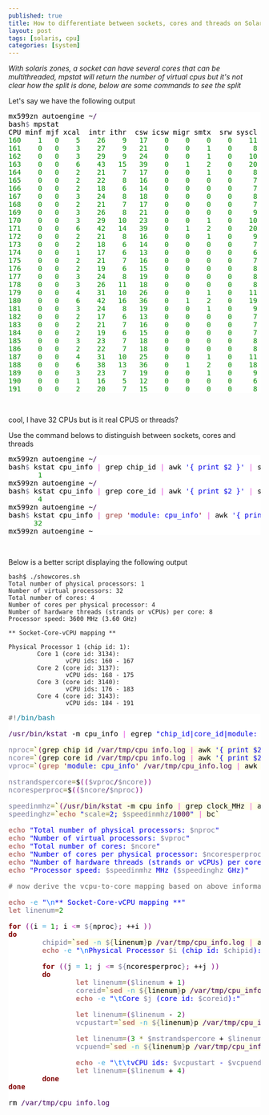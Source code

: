 ```yaml
---
published: true
title: How to differentiate between sockets, cores and threads on Solaris
layout: post
tags: [solaris, cpu]
categories: [system]
---
```

*With solaris zones, a socket can have several cores that can be multithreaded, mpstat will return the number of virtual cpus but it's not clear how the split is done, below are some commands to see the split*

<!--excerpt-->

Let's say we have the following output

<pre style='color:#000000;background:#ffffff;'>mx599zn autoengine ~<span style='color:#40015a; '>/</span>
bash<span style='color:#797997; '>$</span> mpstat
CPU minf mjf xcal  intr ithr  csw icsw migr smtx  srw syscl  usr sys  wt idl
<span style='color:#008c00; '>160</span>    <span style='color:#008c00; '>1</span>   <span style='color:#008c00; '>0</span>    <span style='color:#008c00; '>5</span>    <span style='color:#008c00; '>26</span>    <span style='color:#008c00; '>9</span>   <span style='color:#008c00; '>17</span>    <span style='color:#008c00; '>0</span>    <span style='color:#008c00; '>0</span>    <span style='color:#008c00; '>0</span>    <span style='color:#008c00; '>0</span>    <span style='color:#008c00; '>11</span>    <span style='color:#008c00; '>0</span>   <span style='color:#008c00; '>0</span>   <span style='color:#008c00; '>0</span> <span style='color:#008c00; '>100</span>
<span style='color:#008c00; '>161</span>    <span style='color:#008c00; '>0</span>   <span style='color:#008c00; '>0</span>    <span style='color:#008c00; '>3</span>    <span style='color:#008c00; '>27</span>    <span style='color:#008c00; '>9</span>   <span style='color:#008c00; '>21</span>    <span style='color:#008c00; '>0</span>    <span style='color:#008c00; '>0</span>    <span style='color:#008c00; '>1</span>    <span style='color:#008c00; '>0</span>     <span style='color:#008c00; '>8</span>    <span style='color:#008c00; '>0</span>   <span style='color:#008c00; '>0</span>   <span style='color:#008c00; '>0</span> <span style='color:#008c00; '>100</span>
<span style='color:#008c00; '>162</span>    <span style='color:#008c00; '>0</span>   <span style='color:#008c00; '>0</span>    <span style='color:#008c00; '>3</span>    <span style='color:#008c00; '>29</span>    <span style='color:#008c00; '>9</span>   <span style='color:#008c00; '>24</span>    <span style='color:#008c00; '>0</span>    <span style='color:#008c00; '>0</span>    <span style='color:#008c00; '>1</span>    <span style='color:#008c00; '>0</span>    <span style='color:#008c00; '>10</span>    <span style='color:#008c00; '>0</span>   <span style='color:#008c00; '>0</span>   <span style='color:#008c00; '>0</span> <span style='color:#008c00; '>100</span>
<span style='color:#008c00; '>163</span>    <span style='color:#008c00; '>0</span>   <span style='color:#008c00; '>0</span>    <span style='color:#008c00; '>6</span>    <span style='color:#008c00; '>43</span>   <span style='color:#008c00; '>15</span>   <span style='color:#008c00; '>39</span>    <span style='color:#008c00; '>0</span>    <span style='color:#008c00; '>1</span>    <span style='color:#008c00; '>2</span>    <span style='color:#008c00; '>0</span>    <span style='color:#008c00; '>20</span>    <span style='color:#008c00; '>0</span>   <span style='color:#008c00; '>0</span>   <span style='color:#008c00; '>0</span> <span style='color:#008c00; '>100</span>
<span style='color:#008c00; '>164</span>    <span style='color:#008c00; '>0</span>   <span style='color:#008c00; '>0</span>    <span style='color:#008c00; '>2</span>    <span style='color:#008c00; '>21</span>    <span style='color:#008c00; '>7</span>   <span style='color:#008c00; '>17</span>    <span style='color:#008c00; '>0</span>    <span style='color:#008c00; '>0</span>    <span style='color:#008c00; '>1</span>    <span style='color:#008c00; '>0</span>     <span style='color:#008c00; '>8</span>    <span style='color:#008c00; '>0</span>   <span style='color:#008c00; '>0</span>   <span style='color:#008c00; '>0</span> <span style='color:#008c00; '>100</span>
<span style='color:#008c00; '>165</span>    <span style='color:#008c00; '>0</span>   <span style='color:#008c00; '>0</span>    <span style='color:#008c00; '>2</span>    <span style='color:#008c00; '>22</span>    <span style='color:#008c00; '>8</span>   <span style='color:#008c00; '>16</span>    <span style='color:#008c00; '>0</span>    <span style='color:#008c00; '>0</span>    <span style='color:#008c00; '>0</span>    <span style='color:#008c00; '>0</span>     <span style='color:#008c00; '>7</span>    <span style='color:#008c00; '>0</span>   <span style='color:#008c00; '>0</span>   <span style='color:#008c00; '>0</span> <span style='color:#008c00; '>100</span>
<span style='color:#008c00; '>166</span>    <span style='color:#008c00; '>0</span>   <span style='color:#008c00; '>0</span>    <span style='color:#008c00; '>2</span>    <span style='color:#008c00; '>18</span>    <span style='color:#008c00; '>6</span>   <span style='color:#008c00; '>14</span>    <span style='color:#008c00; '>0</span>    <span style='color:#008c00; '>0</span>    <span style='color:#008c00; '>0</span>    <span style='color:#008c00; '>0</span>     <span style='color:#008c00; '>7</span>    <span style='color:#008c00; '>0</span>   <span style='color:#008c00; '>0</span>   <span style='color:#008c00; '>0</span> <span style='color:#008c00; '>100</span>
<span style='color:#008c00; '>167</span>    <span style='color:#008c00; '>0</span>   <span style='color:#008c00; '>0</span>    <span style='color:#008c00; '>3</span>    <span style='color:#008c00; '>24</span>    <span style='color:#008c00; '>8</span>   <span style='color:#008c00; '>18</span>    <span style='color:#008c00; '>0</span>    <span style='color:#008c00; '>0</span>    <span style='color:#008c00; '>0</span>    <span style='color:#008c00; '>0</span>     <span style='color:#008c00; '>8</span>    <span style='color:#008c00; '>0</span>   <span style='color:#008c00; '>0</span>   <span style='color:#008c00; '>0</span> <span style='color:#008c00; '>100</span>
<span style='color:#008c00; '>168</span>    <span style='color:#008c00; '>0</span>   <span style='color:#008c00; '>0</span>    <span style='color:#008c00; '>2</span>    <span style='color:#008c00; '>21</span>    <span style='color:#008c00; '>7</span>   <span style='color:#008c00; '>17</span>    <span style='color:#008c00; '>0</span>    <span style='color:#008c00; '>0</span>    <span style='color:#008c00; '>0</span>    <span style='color:#008c00; '>0</span>     <span style='color:#008c00; '>7</span>    <span style='color:#008c00; '>0</span>   <span style='color:#008c00; '>0</span>   <span style='color:#008c00; '>0</span> <span style='color:#008c00; '>100</span>
<span style='color:#008c00; '>169</span>    <span style='color:#008c00; '>0</span>   <span style='color:#008c00; '>0</span>    <span style='color:#008c00; '>3</span>    <span style='color:#008c00; '>26</span>    <span style='color:#008c00; '>8</span>   <span style='color:#008c00; '>21</span>    <span style='color:#008c00; '>0</span>    <span style='color:#008c00; '>0</span>    <span style='color:#008c00; '>0</span>    <span style='color:#008c00; '>0</span>     <span style='color:#008c00; '>9</span>    <span style='color:#008c00; '>0</span>   <span style='color:#008c00; '>0</span>   <span style='color:#008c00; '>0</span> <span style='color:#008c00; '>100</span>
<span style='color:#008c00; '>170</span>    <span style='color:#008c00; '>0</span>   <span style='color:#008c00; '>0</span>    <span style='color:#008c00; '>3</span>    <span style='color:#008c00; '>29</span>   <span style='color:#008c00; '>10</span>   <span style='color:#008c00; '>23</span>    <span style='color:#008c00; '>0</span>    <span style='color:#008c00; '>0</span>    <span style='color:#008c00; '>1</span>    <span style='color:#008c00; '>0</span>    <span style='color:#008c00; '>10</span>    <span style='color:#008c00; '>0</span>   <span style='color:#008c00; '>0</span>   <span style='color:#008c00; '>0</span> <span style='color:#008c00; '>100</span>
<span style='color:#008c00; '>171</span>    <span style='color:#008c00; '>0</span>   <span style='color:#008c00; '>0</span>    <span style='color:#008c00; '>6</span>    <span style='color:#008c00; '>42</span>   <span style='color:#008c00; '>14</span>   <span style='color:#008c00; '>39</span>    <span style='color:#008c00; '>0</span>    <span style='color:#008c00; '>1</span>    <span style='color:#008c00; '>2</span>    <span style='color:#008c00; '>0</span>    <span style='color:#008c00; '>20</span>    <span style='color:#008c00; '>0</span>   <span style='color:#008c00; '>0</span>   <span style='color:#008c00; '>0</span> <span style='color:#008c00; '>100</span>
<span style='color:#008c00; '>172</span>    <span style='color:#008c00; '>0</span>   <span style='color:#008c00; '>0</span>    <span style='color:#008c00; '>2</span>    <span style='color:#008c00; '>21</span>    <span style='color:#008c00; '>8</span>   <span style='color:#008c00; '>16</span>    <span style='color:#008c00; '>0</span>    <span style='color:#008c00; '>0</span>    <span style='color:#008c00; '>1</span>    <span style='color:#008c00; '>0</span>     <span style='color:#008c00; '>9</span>    <span style='color:#008c00; '>0</span>   <span style='color:#008c00; '>0</span>   <span style='color:#008c00; '>0</span> <span style='color:#008c00; '>100</span>
<span style='color:#008c00; '>173</span>    <span style='color:#008c00; '>0</span>   <span style='color:#008c00; '>0</span>    <span style='color:#008c00; '>2</span>    <span style='color:#008c00; '>18</span>    <span style='color:#008c00; '>6</span>   <span style='color:#008c00; '>14</span>    <span style='color:#008c00; '>0</span>    <span style='color:#008c00; '>0</span>    <span style='color:#008c00; '>0</span>    <span style='color:#008c00; '>0</span>     <span style='color:#008c00; '>7</span>    <span style='color:#008c00; '>0</span>   <span style='color:#008c00; '>0</span>   <span style='color:#008c00; '>0</span> <span style='color:#008c00; '>100</span>
<span style='color:#008c00; '>174</span>    <span style='color:#008c00; '>0</span>   <span style='color:#008c00; '>0</span>    <span style='color:#008c00; '>1</span>    <span style='color:#008c00; '>17</span>    <span style='color:#008c00; '>6</span>   <span style='color:#008c00; '>13</span>    <span style='color:#008c00; '>0</span>    <span style='color:#008c00; '>0</span>    <span style='color:#008c00; '>0</span>    <span style='color:#008c00; '>0</span>     <span style='color:#008c00; '>6</span>    <span style='color:#008c00; '>0</span>   <span style='color:#008c00; '>0</span>   <span style='color:#008c00; '>0</span> <span style='color:#008c00; '>100</span>
<span style='color:#008c00; '>175</span>    <span style='color:#008c00; '>0</span>   <span style='color:#008c00; '>0</span>    <span style='color:#008c00; '>2</span>    <span style='color:#008c00; '>21</span>    <span style='color:#008c00; '>7</span>   <span style='color:#008c00; '>16</span>    <span style='color:#008c00; '>0</span>    <span style='color:#008c00; '>0</span>    <span style='color:#008c00; '>0</span>    <span style='color:#008c00; '>0</span>     <span style='color:#008c00; '>7</span>    <span style='color:#008c00; '>0</span>   <span style='color:#008c00; '>0</span>   <span style='color:#008c00; '>0</span> <span style='color:#008c00; '>100</span>
<span style='color:#008c00; '>176</span>    <span style='color:#008c00; '>0</span>   <span style='color:#008c00; '>0</span>    <span style='color:#008c00; '>2</span>    <span style='color:#008c00; '>19</span>    <span style='color:#008c00; '>6</span>   <span style='color:#008c00; '>15</span>    <span style='color:#008c00; '>0</span>    <span style='color:#008c00; '>0</span>    <span style='color:#008c00; '>0</span>    <span style='color:#008c00; '>0</span>     <span style='color:#008c00; '>8</span>    <span style='color:#008c00; '>0</span>   <span style='color:#008c00; '>0</span>   <span style='color:#008c00; '>0</span> <span style='color:#008c00; '>100</span>
<span style='color:#008c00; '>177</span>    <span style='color:#008c00; '>0</span>   <span style='color:#008c00; '>0</span>    <span style='color:#008c00; '>3</span>    <span style='color:#008c00; '>24</span>    <span style='color:#008c00; '>8</span>   <span style='color:#008c00; '>19</span>    <span style='color:#008c00; '>0</span>    <span style='color:#008c00; '>0</span>    <span style='color:#008c00; '>0</span>    <span style='color:#008c00; '>0</span>     <span style='color:#008c00; '>8</span>    <span style='color:#008c00; '>0</span>   <span style='color:#008c00; '>0</span>   <span style='color:#008c00; '>0</span> <span style='color:#008c00; '>100</span>
<span style='color:#008c00; '>178</span>    <span style='color:#008c00; '>0</span>   <span style='color:#008c00; '>0</span>    <span style='color:#008c00; '>3</span>    <span style='color:#008c00; '>26</span>   <span style='color:#008c00; '>11</span>   <span style='color:#008c00; '>18</span>    <span style='color:#008c00; '>0</span>    <span style='color:#008c00; '>0</span>    <span style='color:#008c00; '>0</span>    <span style='color:#008c00; '>0</span>     <span style='color:#008c00; '>8</span>    <span style='color:#008c00; '>0</span>   <span style='color:#008c00; '>0</span>   <span style='color:#008c00; '>0</span> <span style='color:#008c00; '>100</span>
<span style='color:#008c00; '>179</span>    <span style='color:#008c00; '>0</span>   <span style='color:#008c00; '>0</span>    <span style='color:#008c00; '>4</span>    <span style='color:#008c00; '>31</span>   <span style='color:#008c00; '>10</span>   <span style='color:#008c00; '>26</span>    <span style='color:#008c00; '>0</span>    <span style='color:#008c00; '>0</span>    <span style='color:#008c00; '>1</span>    <span style='color:#008c00; '>0</span>    <span style='color:#008c00; '>11</span>    <span style='color:#008c00; '>0</span>   <span style='color:#008c00; '>0</span>   <span style='color:#008c00; '>0</span> <span style='color:#008c00; '>100</span>
<span style='color:#008c00; '>180</span>    <span style='color:#008c00; '>0</span>   <span style='color:#008c00; '>0</span>    <span style='color:#008c00; '>6</span>    <span style='color:#008c00; '>42</span>   <span style='color:#008c00; '>16</span>   <span style='color:#008c00; '>36</span>    <span style='color:#008c00; '>0</span>    <span style='color:#008c00; '>1</span>    <span style='color:#008c00; '>2</span>    <span style='color:#008c00; '>0</span>    <span style='color:#008c00; '>19</span>    <span style='color:#008c00; '>0</span>   <span style='color:#008c00; '>0</span>   <span style='color:#008c00; '>0</span> <span style='color:#008c00; '>100</span>
<span style='color:#008c00; '>181</span>    <span style='color:#008c00; '>0</span>   <span style='color:#008c00; '>0</span>    <span style='color:#008c00; '>3</span>    <span style='color:#008c00; '>24</span>    <span style='color:#008c00; '>8</span>   <span style='color:#008c00; '>19</span>    <span style='color:#008c00; '>0</span>    <span style='color:#008c00; '>0</span>    <span style='color:#008c00; '>1</span>    <span style='color:#008c00; '>0</span>     <span style='color:#008c00; '>9</span>    <span style='color:#008c00; '>0</span>   <span style='color:#008c00; '>0</span>   <span style='color:#008c00; '>0</span> <span style='color:#008c00; '>100</span>
<span style='color:#008c00; '>182</span>    <span style='color:#008c00; '>0</span>   <span style='color:#008c00; '>0</span>    <span style='color:#008c00; '>2</span>    <span style='color:#008c00; '>17</span>    <span style='color:#008c00; '>6</span>   <span style='color:#008c00; '>13</span>    <span style='color:#008c00; '>0</span>    <span style='color:#008c00; '>0</span>    <span style='color:#008c00; '>0</span>    <span style='color:#008c00; '>0</span>     <span style='color:#008c00; '>7</span>    <span style='color:#008c00; '>0</span>   <span style='color:#008c00; '>0</span>   <span style='color:#008c00; '>0</span> <span style='color:#008c00; '>100</span>
<span style='color:#008c00; '>183</span>    <span style='color:#008c00; '>0</span>   <span style='color:#008c00; '>0</span>    <span style='color:#008c00; '>2</span>    <span style='color:#008c00; '>21</span>    <span style='color:#008c00; '>7</span>   <span style='color:#008c00; '>16</span>    <span style='color:#008c00; '>0</span>    <span style='color:#008c00; '>0</span>    <span style='color:#008c00; '>0</span>    <span style='color:#008c00; '>0</span>     <span style='color:#008c00; '>7</span>    <span style='color:#008c00; '>0</span>   <span style='color:#008c00; '>0</span>   <span style='color:#008c00; '>0</span> <span style='color:#008c00; '>100</span>
<span style='color:#008c00; '>184</span>    <span style='color:#008c00; '>0</span>   <span style='color:#008c00; '>0</span>    <span style='color:#008c00; '>2</span>    <span style='color:#008c00; '>19</span>    <span style='color:#008c00; '>6</span>   <span style='color:#008c00; '>15</span>    <span style='color:#008c00; '>0</span>    <span style='color:#008c00; '>0</span>    <span style='color:#008c00; '>0</span>    <span style='color:#008c00; '>0</span>     <span style='color:#008c00; '>7</span>    <span style='color:#008c00; '>0</span>   <span style='color:#008c00; '>0</span>   <span style='color:#008c00; '>0</span> <span style='color:#008c00; '>100</span>
<span style='color:#008c00; '>185</span>    <span style='color:#008c00; '>0</span>   <span style='color:#008c00; '>0</span>    <span style='color:#008c00; '>3</span>    <span style='color:#008c00; '>23</span>    <span style='color:#008c00; '>7</span>   <span style='color:#008c00; '>18</span>    <span style='color:#008c00; '>0</span>    <span style='color:#008c00; '>0</span>    <span style='color:#008c00; '>0</span>    <span style='color:#008c00; '>0</span>     <span style='color:#008c00; '>8</span>    <span style='color:#008c00; '>0</span>   <span style='color:#008c00; '>0</span>   <span style='color:#008c00; '>0</span> <span style='color:#008c00; '>100</span>
<span style='color:#008c00; '>186</span>    <span style='color:#008c00; '>0</span>   <span style='color:#008c00; '>0</span>    <span style='color:#008c00; '>2</span>    <span style='color:#008c00; '>22</span>    <span style='color:#008c00; '>7</span>   <span style='color:#008c00; '>18</span>    <span style='color:#008c00; '>0</span>    <span style='color:#008c00; '>0</span>    <span style='color:#008c00; '>0</span>    <span style='color:#008c00; '>0</span>     <span style='color:#008c00; '>8</span>    <span style='color:#008c00; '>0</span>   <span style='color:#008c00; '>0</span>   <span style='color:#008c00; '>0</span> <span style='color:#008c00; '>100</span>
<span style='color:#008c00; '>187</span>    <span style='color:#008c00; '>0</span>   <span style='color:#008c00; '>0</span>    <span style='color:#008c00; '>4</span>    <span style='color:#008c00; '>31</span>   <span style='color:#008c00; '>10</span>   <span style='color:#008c00; '>25</span>    <span style='color:#008c00; '>0</span>    <span style='color:#008c00; '>0</span>    <span style='color:#008c00; '>1</span>    <span style='color:#008c00; '>0</span>    <span style='color:#008c00; '>11</span>    <span style='color:#008c00; '>0</span>   <span style='color:#008c00; '>0</span>   <span style='color:#008c00; '>0</span> <span style='color:#008c00; '>100</span>
<span style='color:#008c00; '>188</span>    <span style='color:#008c00; '>0</span>   <span style='color:#008c00; '>0</span>    <span style='color:#008c00; '>6</span>    <span style='color:#008c00; '>38</span>   <span style='color:#008c00; '>13</span>   <span style='color:#008c00; '>36</span>    <span style='color:#008c00; '>0</span>    <span style='color:#008c00; '>1</span>    <span style='color:#008c00; '>2</span>    <span style='color:#008c00; '>0</span>    <span style='color:#008c00; '>18</span>    <span style='color:#008c00; '>0</span>   <span style='color:#008c00; '>0</span>   <span style='color:#008c00; '>0</span> <span style='color:#008c00; '>100</span>
<span style='color:#008c00; '>189</span>    <span style='color:#008c00; '>0</span>   <span style='color:#008c00; '>0</span>    <span style='color:#008c00; '>3</span>    <span style='color:#008c00; '>23</span>    <span style='color:#008c00; '>7</span>   <span style='color:#008c00; '>19</span>    <span style='color:#008c00; '>0</span>    <span style='color:#008c00; '>0</span>    <span style='color:#008c00; '>1</span>    <span style='color:#008c00; '>0</span>     <span style='color:#008c00; '>9</span>    <span style='color:#008c00; '>0</span>   <span style='color:#008c00; '>0</span>   <span style='color:#008c00; '>0</span> <span style='color:#008c00; '>100</span>
<span style='color:#008c00; '>190</span>    <span style='color:#008c00; '>0</span>   <span style='color:#008c00; '>0</span>    <span style='color:#008c00; '>1</span>    <span style='color:#008c00; '>16</span>    <span style='color:#008c00; '>5</span>   <span style='color:#008c00; '>12</span>    <span style='color:#008c00; '>0</span>    <span style='color:#008c00; '>0</span>    <span style='color:#008c00; '>0</span>    <span style='color:#008c00; '>0</span>     <span style='color:#008c00; '>6</span>    <span style='color:#008c00; '>0</span>   <span style='color:#008c00; '>0</span>   <span style='color:#008c00; '>0</span> <span style='color:#008c00; '>100</span>
<span style='color:#008c00; '>191</span>    <span style='color:#008c00; '>0</span>   <span style='color:#008c00; '>0</span>    <span style='color:#008c00; '>2</span>    <span style='color:#008c00; '>20</span>    <span style='color:#008c00; '>7</span>   <span style='color:#008c00; '>15</span>    <span style='color:#008c00; '>0</span>    <span style='color:#008c00; '>0</span>    <span style='color:#008c00; '>0</span>    <span style='color:#008c00; '>0</span>     <span style='color:#008c00; '>8</span>    <span style='color:#008c00; '>0</span>   <span style='color:#008c00; '>0</span>   <span style='color:#008c00; '>0</span> <span style='color:#008c00; '>100</span>
</pre>
<br/>

cool, I have 32 CPUs but is it real CPUS or threads?

Use the command belows to distinguish between sockets, cores and threads

<pre style='color:#000000;background:#ffffff;'>mx599zn autoengine ~<span style='color:#40015a; '>/</span>
bash<span style='color:#797997; '>$</span> kstat cpu_info <span style='color:#e34adc; '>|</span> grep chip_id <span style='color:#e34adc; '>|</span> awk <span style='color:#0000e6; '>'{ print $2 }'</span> <span style='color:#e34adc; '>|</span> sort <span style='color:#44aadd; '>-u</span> <span style='color:#e34adc; '>|</span> wc -l
       <span style='color:#008c00; '>1</span>
mx599zn autoengine ~<span style='color:#40015a; '>/</span>
bash<span style='color:#797997; '>$</span> kstat cpu_info <span style='color:#e34adc; '>|</span> grep core_id <span style='color:#e34adc; '>|</span> awk <span style='color:#0000e6; '>'{ print $2 }'</span> <span style='color:#e34adc; '>|</span> sort <span style='color:#44aadd; '>-u</span> <span style='color:#e34adc; '>|</span> wc -l
       <span style='color:#008c00; '>4</span>
mx599zn autoengine ~<span style='color:#40015a; '>/</span>
bash<span style='color:#797997; '>$</span> kstat cpu_info <span style='color:#e34adc; '>|</span> <span style='color:#bb7977; font-weight:bold; '>grep</span><span style='color:#0000e6; '> </span><span style='color:#800000; '>'</span><span style='color:#0000e6; '>module: cpu_info</span><span style='color:#800000; '>'</span> <span style='color:#e34adc; '>|</span> awk <span style='color:#0000e6; '>'{ print $4 }'</span> <span style='color:#e34adc; '>|</span> sort <span style='color:#44aadd; '>-u</span> <span style='color:#e34adc; '>|</span> wc -l
      <span style='color:#008c00; '>32</span>
mx599zn autoengine ~
</pre>
<br/>

Below is a better script displaying the following output

~~~
bash$ ./showcores.sh
Total number of physical processors: 1
Number of virtual processors: 32
Total number of cores: 4
Number of cores per physical processor: 4
Number of hardware threads (strands or vCPUs) per core: 8
Processor speed: 3600 MHz (3.60 GHz)

** Socket-Core-vCPU mapping **

Physical Processor 1 (chip id: 1):
        Core 1 (core id: 3134):
                vCPU ids: 160 - 167
        Core 2 (core id: 3137):
                vCPU ids: 168 - 175
        Core 3 (core id: 3140):
                vCPU ids: 176 - 183
        Core 4 (core id: 3143):
                vCPU ids: 184 - 191

~~~

<pre style='color:#000000;background:#ffffff;'><span style='color:#696969; '>#!</span><span style='color:#007997; '>/bin/bash</span>

<span style='color:#40015a; '>/usr/bin/kstat</span> -m cpu_info <span style='color:#e34adc; '>|</span> egrep <span style='color:#0000e6; '>"chip_id|core_id|module: cpu_info"</span> <span style='color:#e34adc; '>></span> <span style='color:#40015a; '>/var/tmp/cpu_info.log</span>

<span style='color:#797997; '>nproc</span><span style='color:#808030; '>=</span><span style='color:#000000; background:#ffffe8; '>`</span><span style='color:#800080; background:#ffffe8; '>(</span><span style='color:#000000; background:#ffffe8; '>grep chip_id </span><span style='color:#40015a; background:#ffffe8; '>/var/tmp/cpu_info.log</span><span style='color:#000000; background:#ffffe8; '> </span><span style='color:#e34adc; background:#ffffe8; '>|</span><span style='color:#000000; background:#ffffe8; '> awk </span><span style='color:#0000e6; background:#ffffe8; '>'{ print $2 }'</span><span style='color:#000000; background:#ffffe8; '> </span><span style='color:#e34adc; background:#ffffe8; '>|</span><span style='color:#000000; background:#ffffe8; '> sort </span><span style='color:#44aadd; background:#ffffe8; '>-u</span><span style='color:#000000; background:#ffffe8; '> </span><span style='color:#e34adc; background:#ffffe8; '>|</span><span style='color:#000000; background:#ffffe8; '> wc -l </span><span style='color:#e34adc; background:#ffffe8; '>|</span><span style='color:#000000; background:#ffffe8; '> tr </span><span style='color:#44aadd; background:#ffffe8; '>-d</span><span style='color:#000000; background:#ffffe8; '> </span><span style='color:#0000e6; background:#ffffe8; '>' '</span><span style='color:#800080; background:#ffffe8; '>)</span><span style='color:#000000; background:#ffffe8; '>`</span>
<span style='color:#797997; '>ncore</span><span style='color:#808030; '>=</span><span style='color:#000000; background:#ffffe8; '>`</span><span style='color:#800080; background:#ffffe8; '>(</span><span style='color:#000000; background:#ffffe8; '>grep core_id </span><span style='color:#40015a; background:#ffffe8; '>/var/tmp/cpu_info.log</span><span style='color:#000000; background:#ffffe8; '> </span><span style='color:#e34adc; background:#ffffe8; '>|</span><span style='color:#000000; background:#ffffe8; '> awk </span><span style='color:#0000e6; background:#ffffe8; '>'{ print $2 }'</span><span style='color:#000000; background:#ffffe8; '> </span><span style='color:#e34adc; background:#ffffe8; '>|</span><span style='color:#000000; background:#ffffe8; '> sort </span><span style='color:#44aadd; background:#ffffe8; '>-u</span><span style='color:#000000; background:#ffffe8; '> </span><span style='color:#e34adc; background:#ffffe8; '>|</span><span style='color:#000000; background:#ffffe8; '> wc -l </span><span style='color:#e34adc; background:#ffffe8; '>|</span><span style='color:#000000; background:#ffffe8; '> tr </span><span style='color:#44aadd; background:#ffffe8; '>-d</span><span style='color:#000000; background:#ffffe8; '> </span><span style='color:#0000e6; background:#ffffe8; '>' '</span><span style='color:#800080; background:#ffffe8; '>)</span><span style='color:#000000; background:#ffffe8; '>`</span>
<span style='color:#797997; '>vproc</span><span style='color:#808030; '>=</span><span style='color:#000000; background:#ffffe8; '>`</span><span style='color:#800080; background:#ffffe8; '>(</span><span style='color:#bb7977; background:#ffffe8; font-weight:bold; '>grep</span><span style='color:#0000e6; background:#ffffe8; '> </span><span style='color:#800000; background:#ffffe8; '>'</span><span style='color:#0000e6; background:#ffffe8; '>module: cpu_info</span><span style='color:#800000; background:#ffffe8; '>'</span><span style='color:#000000; background:#ffffe8; '> </span><span style='color:#40015a; background:#ffffe8; '>/var/tmp/cpu_info.log</span><span style='color:#000000; background:#ffffe8; '> </span><span style='color:#e34adc; background:#ffffe8; '>|</span><span style='color:#000000; background:#ffffe8; '> awk </span><span style='color:#0000e6; background:#ffffe8; '>'{ print $4 }'</span><span style='color:#000000; background:#ffffe8; '> </span><span style='color:#e34adc; background:#ffffe8; '>|</span><span style='color:#000000; background:#ffffe8; '> sort </span><span style='color:#44aadd; background:#ffffe8; '>-u</span><span style='color:#000000; background:#ffffe8; '> </span><span style='color:#e34adc; background:#ffffe8; '>|</span><span style='color:#000000; background:#ffffe8; '> wc -l </span><span style='color:#e34adc; background:#ffffe8; '>|</span><span style='color:#000000; background:#ffffe8; '> tr </span><span style='color:#44aadd; background:#ffffe8; '>-d</span><span style='color:#000000; background:#ffffe8; '> </span><span style='color:#0000e6; background:#ffffe8; '>' '</span><span style='color:#800080; background:#ffffe8; '>)</span><span style='color:#000000; background:#ffffe8; '>`</span>

<span style='color:#797997; '>nstrandspercore</span><span style='color:#808030; '>=</span>$<span style='color:#800080; '>(</span><span style='color:#800080; '>(</span><span style='color:#797997; '>$vproc</span><span style='color:#40015a; '>/</span><span style='color:#797997; '>$ncore</span><span style='color:#800080; '>)</span><span style='color:#800080; '>)</span>
<span style='color:#797997; '>ncoresperproc</span><span style='color:#808030; '>=</span>$<span style='color:#800080; '>(</span><span style='color:#800080; '>(</span><span style='color:#797997; '>$ncore</span><span style='color:#40015a; '>/</span><span style='color:#797997; '>$nproc</span><span style='color:#800080; '>)</span><span style='color:#800080; '>)</span>

<span style='color:#797997; '>speedinmhz</span><span style='color:#808030; '>=</span><span style='color:#000000; background:#ffffe8; '>`</span><span style='color:#800080; background:#ffffe8; '>(</span><span style='color:#40015a; background:#ffffe8; '>/usr/bin/kstat</span><span style='color:#000000; background:#ffffe8; '> -m cpu_info </span><span style='color:#e34adc; background:#ffffe8; '>|</span><span style='color:#000000; background:#ffffe8; '> grep clock_MHz </span><span style='color:#e34adc; background:#ffffe8; '>|</span><span style='color:#000000; background:#ffffe8; '> awk </span><span style='color:#0000e6; background:#ffffe8; '>'{ print $2 }'</span><span style='color:#000000; background:#ffffe8; '> </span><span style='color:#e34adc; background:#ffffe8; '>|</span><span style='color:#000000; background:#ffffe8; '> sort </span><span style='color:#44aadd; background:#ffffe8; '>-u</span><span style='color:#800080; background:#ffffe8; '>)</span><span style='color:#000000; background:#ffffe8; '>`</span>
<span style='color:#797997; '>speedinghz</span><span style='color:#808030; '>=</span><span style='color:#000000; background:#ffffe8; '>`</span><span style='color:#bb7977; background:#ffffe8; font-weight:bold; '>echo</span><span style='color:#000000; background:#ffffe8; '> </span><span style='color:#0000e6; background:#ffffe8; '>"</span><span style='color:#797997; background:#ffffe8; '>scale</span><span style='color:#808030; background:#ffffe8; '>=</span><span style='color:#0000e6; background:#ffffe8; '>2; </span><span style='color:#797997; background:#ffffe8; '>$speedinmhz</span><span style='color:#40015a; background:#ffffe8; '>/1000</span><span style='color:#0000e6; background:#ffffe8; '>"</span><span style='color:#000000; background:#ffffe8; '> </span><span style='color:#e34adc; background:#ffffe8; '>|</span><span style='color:#000000; background:#ffffe8; '> bc`</span>

<span style='color:#bb7977; font-weight:bold; '>echo</span> <span style='color:#0000e6; '>"Total number of physical processors: </span><span style='color:#797997; '>$nproc</span><span style='color:#0000e6; '>"</span>
<span style='color:#bb7977; font-weight:bold; '>echo</span> <span style='color:#0000e6; '>"Number of virtual processors: </span><span style='color:#797997; '>$vproc</span><span style='color:#0000e6; '>"</span>
<span style='color:#bb7977; font-weight:bold; '>echo</span> <span style='color:#0000e6; '>"Total number of cores: </span><span style='color:#797997; '>$ncore</span><span style='color:#0000e6; '>"</span>
<span style='color:#bb7977; font-weight:bold; '>echo</span> <span style='color:#0000e6; '>"Number of cores per physical processor: </span><span style='color:#797997; '>$ncoresperproc</span><span style='color:#0000e6; '>"</span>
<span style='color:#bb7977; font-weight:bold; '>echo</span> <span style='color:#0000e6; '>"Number of hardware threads (strands or vCPUs) per core: </span><span style='color:#797997; '>$nstrandspercore</span><span style='color:#0000e6; '>"</span>
<span style='color:#bb7977; font-weight:bold; '>echo</span> <span style='color:#0000e6; '>"Processor speed: </span><span style='color:#797997; '>$speedinmhz</span><span style='color:#0000e6; '> MHz (</span><span style='color:#797997; '>$speedinghz</span><span style='color:#0000e6; '> GHz)"</span>

<span style='color:#696969; '># now derive the vcpu-to-core mapping based on above information #</span>

<span style='color:#bb7977; font-weight:bold; '>echo</span> <span style='color:#44aadd; '>-e</span> <span style='color:#0000e6; '>"</span><span style='color:#0f69ff; '>\n</span><span style='color:#0000e6; '>** Socket-Core-vCPU mapping **"</span>
<span style='color:#bb7977; font-weight:bold; '>let</span> <span style='color:#797997; '>linenum</span><span style='color:#808030; '>=</span><span style='color:#008c00; '>2</span>

<span style='color:#800000; font-weight:bold; '>for</span> <span style='color:#800080; '>(</span><span style='color:#800080; '>(</span>i <span style='color:#44aadd; '>=</span> <span style='color:#008c00; '>1</span><span style='color:#800080; '>;</span> i <span style='color:#e34adc; '>&lt;</span>= <span style='color:#797997; '>${</span>nproc<span style='color:#797997; '>}</span><span style='color:#800080; '>;</span> ++i <span style='color:#800080; '>)</span><span style='color:#800080; '>)</span>
<span style='color:#800000; font-weight:bold; '>do</span>
        <span style='color:#797997; '>chipid</span><span style='color:#808030; '>=</span><span style='color:#000000; background:#ffffe8; '>`</span><span style='color:#bb7977; background:#ffffe8; font-weight:bold; '>sed</span><span style='color:#000000; background:#ffffe8; '> </span><span style='color:#44aadd; background:#ffffe8; '>-n</span><span style='color:#000000; background:#ffffe8; '> </span><span style='color:#797997; background:#ffffe8; '>${</span><span style='color:#000000; background:#ffffe8; '>linenum</span><span style='color:#797997; background:#ffffe8; '>}</span><span style='color:#000000; background:#ffffe8; '>p </span><span style='color:#40015a; background:#ffffe8; '>/var/tmp/cpu_info.log</span><span style='color:#000000; background:#ffffe8; '> </span><span style='color:#e34adc; background:#ffffe8; '>|</span><span style='color:#000000; background:#ffffe8; '> awk </span><span style='color:#0000e6; background:#ffffe8; '>'{ print $2 }'</span><span style='color:#000000; background:#ffffe8; '>`</span>
        <span style='color:#bb7977; font-weight:bold; '>echo</span> <span style='color:#44aadd; '>-e</span> <span style='color:#0000e6; '>"</span><span style='color:#0f69ff; '>\n</span><span style='color:#0000e6; '>Physical Processor </span><span style='color:#797997; '>$i</span><span style='color:#0000e6; '> (chip id: </span><span style='color:#797997; '>$chipid</span><span style='color:#0000e6; '>):"</span>

        <span style='color:#800000; font-weight:bold; '>for</span> <span style='color:#800080; '>(</span><span style='color:#800080; '>(</span>j <span style='color:#44aadd; '>=</span> <span style='color:#008c00; '>1</span><span style='color:#800080; '>;</span> j <span style='color:#e34adc; '>&lt;</span>= <span style='color:#797997; '>${</span>ncoresperproc<span style='color:#797997; '>}</span><span style='color:#800080; '>;</span> ++j <span style='color:#800080; '>)</span><span style='color:#800080; '>)</span>
        <span style='color:#800000; font-weight:bold; '>do</span>
                <span style='color:#bb7977; font-weight:bold; '>let</span> <span style='color:#797997; '>linenum</span><span style='color:#808030; '>=</span><span style='color:#800080; '>(</span><span style='color:#797997; '>$linenum</span> + <span style='color:#008c00; '>1</span><span style='color:#800080; '>)</span>
                <span style='color:#797997; '>coreid</span><span style='color:#808030; '>=</span><span style='color:#000000; background:#ffffe8; '>`</span><span style='color:#bb7977; background:#ffffe8; font-weight:bold; '>sed</span><span style='color:#000000; background:#ffffe8; '> </span><span style='color:#44aadd; background:#ffffe8; '>-n</span><span style='color:#000000; background:#ffffe8; '> </span><span style='color:#797997; background:#ffffe8; '>${</span><span style='color:#000000; background:#ffffe8; '>linenum</span><span style='color:#797997; background:#ffffe8; '>}</span><span style='color:#000000; background:#ffffe8; '>p </span><span style='color:#40015a; background:#ffffe8; '>/var/tmp/cpu_info.log</span><span style='color:#000000; background:#ffffe8; '> </span><span style='color:#e34adc; background:#ffffe8; '>|</span><span style='color:#000000; background:#ffffe8; '> awk </span><span style='color:#0000e6; background:#ffffe8; '>'{ print $2 }'</span><span style='color:#000000; background:#ffffe8; '>`</span>
                <span style='color:#bb7977; font-weight:bold; '>echo</span> <span style='color:#44aadd; '>-e</span> <span style='color:#0000e6; '>"</span><span style='color:#0f69ff; '>\t</span><span style='color:#0000e6; '>Core </span><span style='color:#797997; '>$j</span><span style='color:#0000e6; '> (core id: </span><span style='color:#797997; '>$coreid</span><span style='color:#0000e6; '>):"</span>

                <span style='color:#bb7977; font-weight:bold; '>let</span> <span style='color:#797997; '>linenum</span><span style='color:#808030; '>=</span><span style='color:#800080; '>(</span><span style='color:#797997; '>$linenum</span> - <span style='color:#008c00; '>2</span><span style='color:#800080; '>)</span>
                <span style='color:#797997; '>vcpustart</span><span style='color:#808030; '>=</span><span style='color:#000000; background:#ffffe8; '>`</span><span style='color:#bb7977; background:#ffffe8; font-weight:bold; '>sed</span><span style='color:#000000; background:#ffffe8; '> </span><span style='color:#44aadd; background:#ffffe8; '>-n</span><span style='color:#000000; background:#ffffe8; '> </span><span style='color:#797997; background:#ffffe8; '>${</span><span style='color:#000000; background:#ffffe8; '>linenum</span><span style='color:#797997; background:#ffffe8; '>}</span><span style='color:#000000; background:#ffffe8; '>p </span><span style='color:#40015a; background:#ffffe8; '>/var/tmp/cpu_info.log</span><span style='color:#000000; background:#ffffe8; '> </span><span style='color:#e34adc; background:#ffffe8; '>|</span><span style='color:#000000; background:#ffffe8; '> awk </span><span style='color:#0000e6; background:#ffffe8; '>'{ print $4 }'</span><span style='color:#000000; background:#ffffe8; '>`</span>

                <span style='color:#bb7977; font-weight:bold; '>let</span> <span style='color:#797997; '>linenum</span><span style='color:#808030; '>=</span><span style='color:#800080; '>(</span><span style='color:#008c00; '>3</span> <span style='color:#808030; '>*</span> <span style='color:#797997; '>$nstrandspercore</span> + <span style='color:#797997; '>$linenum</span> - <span style='color:#008c00; '>3</span><span style='color:#800080; '>)</span>
                <span style='color:#797997; '>vcpuend</span><span style='color:#808030; '>=</span><span style='color:#000000; background:#ffffe8; '>`</span><span style='color:#bb7977; background:#ffffe8; font-weight:bold; '>sed</span><span style='color:#000000; background:#ffffe8; '> </span><span style='color:#44aadd; background:#ffffe8; '>-n</span><span style='color:#000000; background:#ffffe8; '> </span><span style='color:#797997; background:#ffffe8; '>${</span><span style='color:#000000; background:#ffffe8; '>linenum</span><span style='color:#797997; background:#ffffe8; '>}</span><span style='color:#000000; background:#ffffe8; '>p </span><span style='color:#40015a; background:#ffffe8; '>/var/tmp/cpu_info.log</span><span style='color:#000000; background:#ffffe8; '> </span><span style='color:#e34adc; background:#ffffe8; '>|</span><span style='color:#000000; background:#ffffe8; '> awk </span><span style='color:#0000e6; background:#ffffe8; '>'{ print $4 }'</span><span style='color:#000000; background:#ffffe8; '>`</span>

                <span style='color:#bb7977; font-weight:bold; '>echo</span> <span style='color:#44aadd; '>-e</span> <span style='color:#0000e6; '>"</span><span style='color:#0f69ff; '>\t</span><span style='color:#0f69ff; '>\t</span><span style='color:#0000e6; '>vCPU ids: </span><span style='color:#797997; '>$vcpustart</span><span style='color:#0000e6; '> - </span><span style='color:#797997; '>$vcpuend</span><span style='color:#0000e6; '>"</span>
                <span style='color:#bb7977; font-weight:bold; '>let</span> <span style='color:#797997; '>linenum</span><span style='color:#808030; '>=</span><span style='color:#800080; '>(</span><span style='color:#797997; '>$linenum</span> + <span style='color:#008c00; '>4</span><span style='color:#800080; '>)</span>
        <span style='color:#800000; font-weight:bold; '>done</span>
<span style='color:#800000; font-weight:bold; '>done</span>

rm <span style='color:#40015a; '>/var/tmp/cpu_info.log</span>
</pre>
<br/>